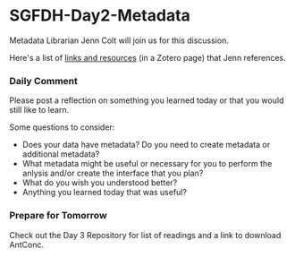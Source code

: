 # SGFDH-Day2-Metadata
Metadata Librarian Jenn Colt will join us for this discussion.

Here's a list of [links and resources](https://www.zotero.org/groups/2192925/dhmetadata2018/items) (in a Zotero page) that Jenn references.

### Daily Comment

Please post a reflection on something you learned today or that you would still like to learn. 

Some questions to consider:

* Does your data have metadata? Do you need to create metadata or additional metadata?
* What metadata might be useful or necessary for you to perform the anlysis and/or create the interface that you plan?
* What do you wish you understood better?
* Anything you learned today that was useful?

### Prepare for Tomorrow

Check out the Day 3 Repository for list of readings and a link to download AntConc.
